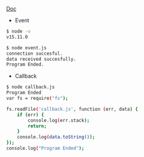 [Doc](https://www.tutorialspoint.com/nodejs/nodejs_event_loop.htm)

- Event

```bash
$ node -v      
v15.11.0

$ node event.js            
connection succesful.
data received succesfully.
Program Ended.
```

- Callback

```bash
$ node callback.js
Program Ended
var fs = require("fs");

fs.readFile('callback.js', function (err, data) {
    if (err) {
        console.log(err.stack);
        return;
    }
    console.log(data.toString());
});
console.log("Program Ended");
```
